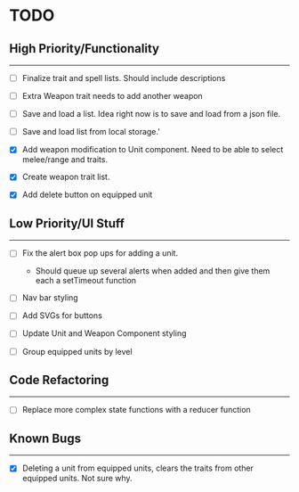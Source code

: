 # TODO

## High Priority/Functionality
___
- [ ] Finalize trait and spell lists. Should include descriptions
- [ ] Extra Weapon trait needs to add another weapon
- [ ] Save and load a list. Idea right now is to save and load from a json file.
- [ ] Save and load list from local storage.'
- [x] Add weapon modification to Unit component. Need to be able to select melee/range and traits.
- [x] Create weapon trait list.
- [x] Add delete button on equipped unit


## Low Priority/UI Stuff
___

- [ ] Fix the alert box pop ups for adding a unit. 
    - Should queue up several alerts when added and then give them each a setTimeout function
- [ ] Nav bar styling
- [ ] Add SVGs for buttons
- [ ] Update Unit and Weapon Component styling
- [ ] Group equipped units by level


## Code Refactoring
___

- [ ] Replace more complex state functions with a reducer function


## Known Bugs
___

- [x] Deleting a unit from equipped units, clears the traits from other equipped units. Not sure why.